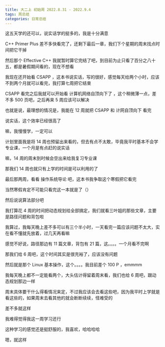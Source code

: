 ```yaml
---
title: 大二上 初始周 2022.8.31 - 2022.9.4
tags: 周总结
categories: 日常总结
---
```


这五天学的还可以，说实话学的挺多的，我是十分满意

C++ Primer Plus 差不多快看完了，还剩下最后一章，我们下个星期的周末找点时间把它干掉

然后那个 Effective C++ 我就暂时算它完结了吧，到目前为止只看了百分之八十五，都是暑假期间看的，现在不想看

我现在还开始看 CSAPP ，这本书说实话，写的很好，感觉每天给两个小时，应该不到两个月就可以看完，我打算七周把它结束

CSAPP 看完之后我就可以开始看 计算机网络自顶向下了 ，这个稍微薄一点，差不多 500 页吧，之后再来 5 周应该可以解决

也就是说，最理想的情况是，我能在 12 周就把 CSAPP 和 计网自顶向下 看完

说实话，这个效率已经很高了

嘛，我慢慢学，一定可以

计划里面我是将 14 周也预留出来看的，但去有点不太敢，毕竟我平时基本不会学专业课，一个月是有点赶的说实话

嘛，14 周的周末到时候会空出来给我复习专业课

那我们 14 周也就只有上学的时间是可以利用的了

最后那两周，看看 操作系统导论 吧，这本书我争取这个寒假把它看完

当然寒假肯定不可能只看完这一本就是了（）

然后说说算法部分吧

我打算花 4 周的时间把动态规划给全部搞定，我们就看三叶姐的那些文章，主要是路径问题和背包啦

我算过，我每天晚上差不多可以有三个半小时，一天看完一篇应该问题不太大，实在看不懂就先放着，过几天再看嘛

感觉不好说，路径那边有 11 篇文章，背包有 21 篇，这。。。。一个月看不完啊

那我们给 6 周吧，这个时间其实是很充裕了，应该没有问题

然后就是那个 Linux 基本操作，这个。。。。我目前差个 100 P ，emmmm

我每天晚上都不一定能看两个，大头估计得留着周末看，我们也给 6 周吧，跟动态规划那边一样

周末具体要干什么得看情况来定，不过我应该会去看这些吧，因为我平时上学就是看这些的，如果周末去看其他的就会断断续续，怪难受的

差不多就这样

我难得觉得我这一周学习还行

这种学习的感觉还是挺舒服的，我喜欢，哈哈哈哈

嗯，就这样